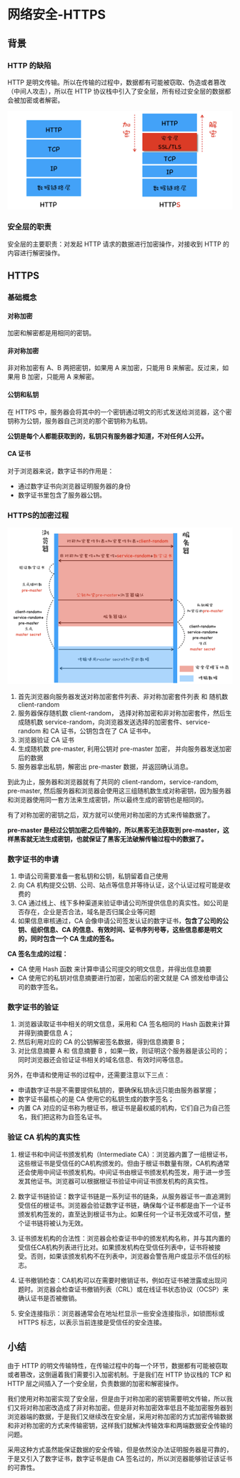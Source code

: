 # 网络安全-HTTPS
## 背景
### HTTP 的缺陷
  HTTP 是明文传输。所以在传输的过程中，数据都有可能被窃取、伪造或者篡改（中间人攻击），所以在 HTTP 协议栈中引入了安全层，所有经过安全层的数据都会被加密或者解密。

  ![Alt text](./image/http.png)

### 安全层的职责
  安全层的主要职责：对发起 HTTP 请求的数据进行加密操作，对接收到 HTTP 的内容进行解密操作。

## HTTPS
### 基础概念
#### 对称加密
  加密和解密都是用相同的密钥。
#### 非对称加密
  非对称加密有 A、B 两把密钥，如果用 A 来加密，只能用 B 来解密。反过来，如果用 B 加密，只能用 A 来解密。
#### 公钥和私钥
  在 HTTPS 中，服务器会将其中的一个密钥通过明文的形式发送给浏览器，这个密钥称为公钥，服务器自己浏览的那个密钥称为私钥。

  **公钥是每个人都能获取到的，私钥只有服务器才知道，不对任何人公开。**   
#### CA 证书
  对于浏览器来说，数字证书的作用是：
  - 通过数字证书向浏览器证明服务器的身份
  - 数字证书里包含了服务器公钥。
   
### HTTPS的加密过程
 ![Alt text](./image/https.png)
1. 首先浏览器向服务器发送对称加密套件列表、非对称加密套件列表 和 随机数 client-random
2. 服务器保存随机数 client-random， 选择对称加密和非对称加密套件，然后生成随机数 service-random，向浏览器发送选择的加密套件、service-random 和 CA 证书，公钥包含在了 CA 证书中。
3. 浏览器验证 CA 证书
4. 生成随机数 pre-master, 利用公钥对 pre-master 加密， 并向服务器发送加密后的数据
5. 服务器拿出私钥，解密出 pre-master 数据，并返回确认消息。

到此为止，服务器和浏览器就有了共同的 client-random，service-random, pre-master, 然后服务器和浏览器会使用这三组随机数生成对称密钥，因为服务器和浏览器使用同一套方法来生成密钥，所以最终生成的密钥也是相同的。

有了对称加密的密钥之后，双方就可以使用对称加密的方式来传输数据了。

**pre-master 是经过公钥加密之后传输的，所以黑客无法获取到 pre-master，这样黑客就无法生成密钥，也就保证了黑客无法破解传输过程中的数据了。**

### 数字证书的申请
1. 申请公司需要准备一套私钥和公钥，私钥留着自己使用
2. 向 CA 机构提交公钥、公司、站点等信息并等待认证，这个认证过程可能是收费的
3. CA 通过线上、线下多种渠道来验证申请公司所提供信息的真实性。如公司是否存在，企业是否合法，域名是否归属企业等问题
4. 如果信息审核通过，CA 会像申请公司签发认证的数字证书，**包含了公司的公钥、组织信息、CA 的信息、有效时间、证书序列号等，这些信息都是明文的，同时包含一个 CA 生成的签名。**

**CA 签名生成的过程：**
- CA 使用 Hash 函数 来计算申请公司提交的明文信息，并得出信息摘要
- CA 使用它的私钥对信息摘要进行加密，加密后的密文就是 CA 颁发给申请公司的数字签名。

### 数字证书的验证
1. 浏览器读取证书中相关的明文信息，采用和 CA 签名相同的 Hash 函数来计算并得到摘要信息 A；
2. 然后利用对应的 CA 的公钥解密签名数据，得到信息摘要 B；
3. 对比信息摘要 A 和 信息摘要 B ，如果一致，则证明这个服务器是该公司的；同时浏览器还会验证证书相关的域名信息、有效时间等信息。


另外，在申请和使用证书的过程中，还需要注意以下三点：
- 申请数字证书是不需要提供私钥的，要确保私钥永远只能由服务器掌握；
- 数字证书最核心的是 CA 使用它的私钥生成的数字签名；
- 内置 CA 对应的证书称为根证书，根证书是最权威的机构，它们自己为自己签名，我们把这称为自签名证书。

### 验证 CA 机构的真实性
1. 根证书和中间证书颁发机构（Intermediate CA）：浏览器内置了一组根证书，这些根证书是受信任的CA机构颁发的。但由于根证书数量有限，CA机构通常还会使用中间证书颁发机构。中间证书由根证书颁发机构签发，用于进一步签发其他证书。浏览器可以根据根证书验证中间证书颁发机构的真实性。

2. 数字证书链验证：数字证书链是一系列证书的链条，从服务器证书一直追溯到受信任的根证书。浏览器会验证数字证书链，确保每个证书都是由下一个证书颁发机构签发的，直至达到根证书为止。如果任何一个证书无效或不可信，整个证书链将被认为无效。

3. 证书颁发机构的合法性：浏览器会检查证书中的颁发机构名称，并与其内置的受信任CA机构列表进行比对。如果颁发机构在受信任列表中，证书将被接受。否则，如果该颁发机构不在列表中，浏览器会警告用户或显示不信任的标志。

4. 证书撤销检查：CA机构可以在需要时撤销证书，例如在证书被泄露或出现问题时。浏览器会检查证书撤销列表（CRL）或在线证书状态协议（OCSP）来确认证书是否被撤销。

5. 安全连接指示：浏览器通常会在地址栏显示一些安全连接指示，如锁图标或 HTTPS 标志，以表示当前连接是受信任的安全连接。

## 小结
由于 HTTP 的明文传输特性，在传输过程中的每一个环节，数据都有可能被窃取或者篡改，这倒逼着我们需要引入加密机制。于是我们在 HTTP 协议栈的 TCP 和 HTTP 层之间插入了一个安全层，负责数据的加密和解密操作。

我们使用对称加密实现了安全层，但是由于对称加密的密钥需要明文传输，所以我们又将对称加密改造成了非对称加密。但是非对称加密效率低且不能加密服务器到浏览器端的数据，于是我们又继续改在安全层，采用对称加密的方式加密传输数据和非对称加密的方式来传输密钥，这样我们就解决传输效率和两端数据安全传输的问题。

采用这种方式虽然能保证数据的安全传输，但是依然没办法证明服务器是可靠的，于是又引入了数字证书，数字证书是由 CA 签名过的，所以浏览器能够验证该证书的可靠性。
